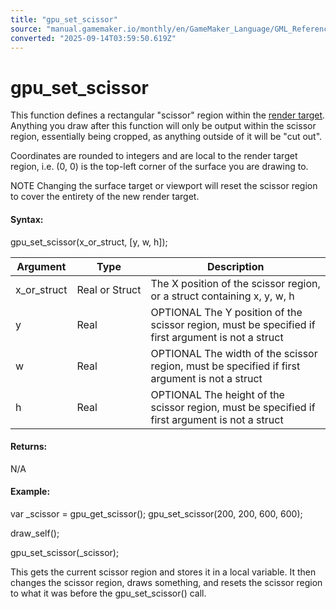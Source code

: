 ```yaml
---
title: "gpu_set_scissor"
source: "manual.gamemaker.io/monthly/en/GameMaker_Language/GML_Reference/Drawing/GPU_Control/gpu_set_scissor.htm"
converted: "2025-09-14T03:59:50.619Z"
---
```


# gpu\_set\_scissor

This function defines a rectangular "scissor" region within the [render target](../Surfaces/surface_set_target.md). Anything you draw after this function will only be output within the scissor region, essentially being cropped, as anything outside of it will be "cut out".

Coordinates are rounded to integers and are local to the render target region, i.e. (0, 0) is the top-left corner of the surface you are drawing to.

NOTE Changing the surface target or viewport will reset the scissor region to cover the entirety of the new render target.

#### Syntax:

gpu\_set\_scissor(x\_or\_struct, \[y, w, h\]);

| Argument | Type | Description |
| --- | --- | --- |
| x_or_struct | Real or Struct | The X position of the scissor region, or a struct containing x, y, w, h |
| y | Real | OPTIONAL The Y position of the scissor region, must be specified if first argument is not a struct |
| w | Real | OPTIONAL The width of the scissor region, must be specified if first argument is not a struct |
| h | Real | OPTIONAL The height of the scissor region, must be specified if first argument is not a struct |

#### Returns:

N/A

#### Example:

var \_scissor = gpu\_get\_scissor();
gpu\_set\_scissor(200, 200, 600, 600);

draw\_self();

gpu\_set\_scissor(\_scissor);

This gets the current scissor region and stores it in a local variable. It then changes the scissor region, draws something, and resets the scissor region to what it was before the gpu\_set\_scissor() call.